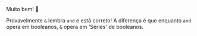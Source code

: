 Muito bem! :clap:

Provavelmente `&` lembra `and` e está correto! A diferença é que enquanto `and` opera em booleanos, `&` opera em 'Séries' de booleanos.
